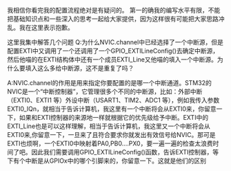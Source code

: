 我相信你看完我的配置流程绝对是有疑问的。
第一的确我的编写水平有限，不能把基础知识点和一些深入的思考一起给大家提供，因为这样很有可能把大家思路冲乱。我在这里表示抱歉。

这里我集中解答几个问题
Q:为什么NVIC.channel中已经选择了一个中断源，但是配置EXTI中又调用了一个还调用了一个GPIO_EXTILineConfig()去确定中断源，然后他喵的在EXTI结构体中还有一个成员EXTI_Line又他喵的填入一个中断源。为什么要填入这么多给中断源，这不是重复了吗？

A:NVIC.channel的作用是用来指定你要配置的是哪一个中断通道。STM32的NVIC是一个“中断控制器”，它管理很多个不同的中断源，比如：外部中断（EXTI0、EXTI1 等）外设中断（USART1、TIM2、ADC1 等），例如我传入参数EXTI0_IQn，就相当于告诉计算机，我这里有一个中断将会从EXTI0来，你留意一下，如果和EXTI控制器的来源地一样就根据它的优先级给予中断。EXTI中的EXTI_Line也是可以这样理解，相当于告诉计算机，我这里又一个中断将会从EXTI0来,你留意一下，一旦来了且符合要求你就发出有效信号给NVIC。那可是EXTI也烦啊，一个EXTI0中映射着PA0,PB0....PX0，要一遍一遍的检查太浪费时间了吧。因此我们需要调用GPIO_EXTILineConfig()函数，告诉EXTI控制器，等下有个中断是从GPIOx中的哪个引脚来的，你留意一下。这就是他们的区别

